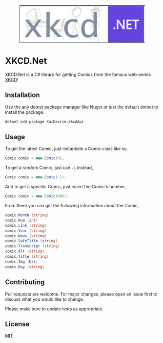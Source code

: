 <p align="center">
  <img src="./banner.png" />
</p>

# XKCD.Net

XKCD.Net is a C# library for getting Comics from the famous web-series [XKCD](https://xkcd.com)!

## Installation

Use the any dotnet package manager like Nuget or just the default dotnet to install the package.

```bash
dotnet add package KaiDevrim.XkcdApi
```

## Usage

To get the latest Comic, just instantiate a Comic class like so,

```cs
Comic comic = new Comic(0);
```

To get a random Comic, just use `-1` instead,

```cs
Comic comic = new Comic(-1);
```

And to get a specific Comic, just insert the Comic's number,

```cs
Comic comic = new Comic(606);
```

From there you can get the following information about the Comic,
```cs
comic.Month (string)
comic.Num (int)
comic.Link (string)
comic.Year (string)
comic.News (string)
comic.SafeTitle (string)
comic.Transcript (string)
comic.Alt (string)
comic.Title (string)
comic.Img (Uri)
comic.Day (string)
```

## Contributing

Pull requests are welcome. For major changes, please open an issue first
to discuss what you would like to change.

Please make sure to update tests as appropriate.

## License

[MIT](https://choosealicense.com/licenses/mit/)
